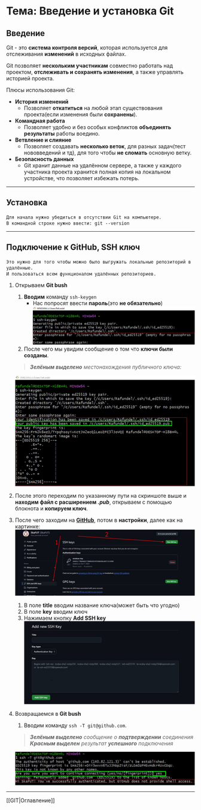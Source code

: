 # Тема: Введение и установка Git
## Введение
Git - это **система контроля версий**, которая используется для отслеживания **изменений** в исходных файлах.  

Git позволяет **нескольким участникам** совместно работать над проектом, **отслеживать и сохранять изменения**, а также управлять историей проекта.  

Плюсы использования Git:  
- **История изменений**  
    * Позволяет **откатиться** на любой этап существования проекта(если изменения были **сохранены**).
- **Командная работа**
    * Позволяет удобно и без особых конфликтов **объединять результаты** работы воедино.
- **Ветвление и слияние**
    * Позволяет создавать **несколько веток**, для разных задач(тест нововведений и тд), для того чтобы **не сломать** основную ветку.
- **Безопасность данных**
    * Git хранит данные на удалённом сервере, а также у каждого участника проекта хранится полная копия на локальном устройстве, что позволяет избежать потерь.
***
## Установка
    Для начала нужно убедиться в отсутствии Git на компьютере.
    В командной строке нужно ввести: git --version
***

## Подключение к GitHub, SSH ключ
    Это нужно для того чтобы можно было выгружать локальные репозиторий в удалённые.
    И пользоваться всем функционалом удалённых репозиториев.


1. Открываем **Git bush**
   1. **Вводим** команду `ssh-keygen`  
      * Нас попросят ввести **пароль**(это **не обязательно**)  
      ![Ввод пароля](windows_gitBush.jpg)  
    2. После чего мы увидим сообщение о том что **ключи были созданы**.
   >_**Зелёным выделено** местонахождения публичного ключа:_  

   ![Ключи](windows_gitBush_publicKey.jpg.jpg)

2. После этого переходим по указанному пути на скриншоте выше и **находим файл с расширением _.pub_**, открываем с помощью блокнота и **копируем ключ**.
3. После чего заходим на **[GitHub](http://github.com/)**, потом в **настройки**, далее как на картинке:  
   ![Инструкция по добавлению ключа SSH](github_SSH.jpg)  
   1. В поле **title** вводим название ключа(может быть что угодно)  
   2. В поле **key** вводим ключ
   3. Нажимаем кнопку **Add SSH key**
      ![Ввод SSH ключа](github_SSH_enter.jpg.jpg)
4. Возвращаемся в **Git bush**
   1. Вводим команду `ssh -T git@github.com`.   
   > _**Зелёным выделено** сообщение о **подтверждении** соединения_  
   > _**Красным выделен** результат **успешного** подключения_

   ![Подтверждение соединения](windows_gitBush_confirm.jpg)




***
[[GIT|Оглавление]]